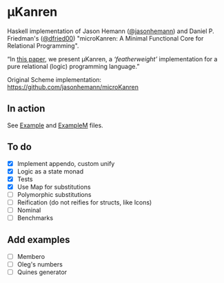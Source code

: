 μKanren
=======
Haskell implementation of Jason Hemann ([@jasonhemann](https://github.com/jasonhemann)) and  Daniel P. Friedman's ([@dfried00](https://github.com/dfried00)) "microKanren: A Minimal Functional Core for Relational Programming".

“In [this paper](http://webyrd.net/scheme-2013/papers/HemannMuKanren2013.pdf), we present μKanren, a _‘featherweight’_ implementation for a pure relational (logic) programming language.”

Original Scheme implementation: https://github.com/jasonhemann/microKanren

In action
---------
See [Example](https://github.com/Oregu/featherweight/blob/master/Example.hs) and [ExampleM](https://github.com/Oregu/featherweight/blob/master/ExampleM.hs) files.

To do
-----
- [x] Implement appendo, custom unify
- [x] Logic as a state monad
- [x] Tests
- [x] Use Map for substitutions
- [ ] Polymorphic substitutions
- [ ] Reification (do not reifies for structs, like lcons)
- [ ] Nominal
- [ ] Benchmarks

Add examples
------------
- [ ] Membero
- [ ] Oleg's numbers
- [ ] Quines generator
